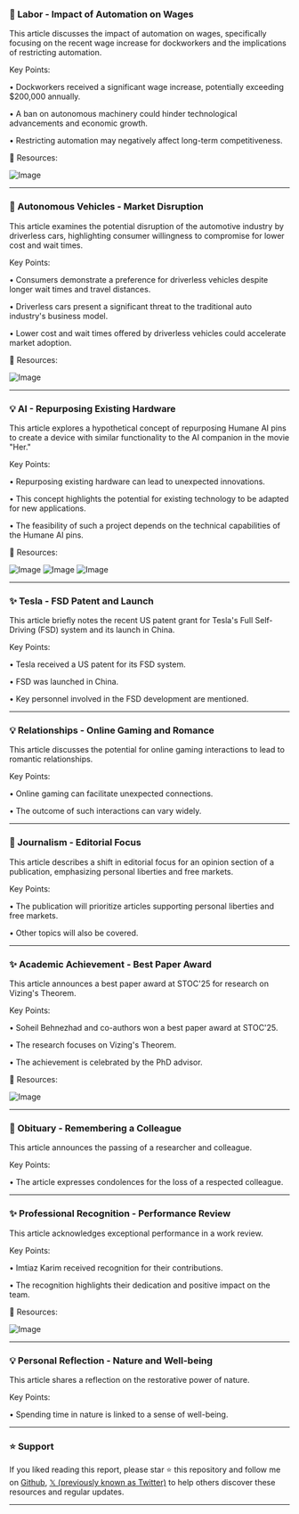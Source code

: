 ### 🤖 Labor - Impact of Automation on Wages

This article discusses the impact of automation on wages, specifically focusing on the recent wage increase for dockworkers and the implications of restricting automation.

Key Points:

• Dockworkers received a significant wage increase, potentially exceeding $200,000 annually.


•  A ban on autonomous machinery could hinder technological advancements and economic growth.


• Restricting automation may negatively affect long-term competitiveness.


🔗 Resources:

![Image](https://pbs.twimg.com/media/GkuKNcPW0AAHPeR?format=jpg&name=small)


---

### 🚀 Autonomous Vehicles - Market Disruption

This article examines the potential disruption of the automotive industry by driverless cars, highlighting consumer willingness to compromise for lower cost and wait times.

Key Points:

• Consumers demonstrate a preference for driverless vehicles despite longer wait times and travel distances.


• Driverless cars present a significant threat to the traditional auto industry's business model.


• Lower cost and wait times offered by driverless vehicles could accelerate market adoption.


🔗 Resources:

![Image](https://pbs.twimg.com/media/GkuosPnaoAUVCq3?format=jpg&name=small)


---

### 💡  AI - Repurposing Existing Hardware

This article explores a hypothetical concept of repurposing Humane AI pins to create a device with similar functionality to the AI companion in the movie "Her."

Key Points:

• Repurposing existing hardware can lead to unexpected innovations.


• This concept highlights the potential for existing technology to be adapted for new applications.


• The feasibility of such a project depends on the technical capabilities of the Humane AI pins.



🔗 Resources:

![Image](https://pbs.twimg.com/media/GkrSJZqXQAEwKvO?format=jpg&name=small)
![Image](https://pbs.twimg.com/media/GkrSJZqXAAAUyAY?format=jpg&name=360x360)
![Image](https://pbs.twimg.com/media/GkrSJZqW0AAxnar?format=jpg&name=360x360)


---

### ✨ Tesla - FSD Patent and Launch

This article briefly notes the recent US patent grant for Tesla's Full Self-Driving (FSD) system and its launch in China.

Key Points:

• Tesla received a US patent for its FSD system.


• FSD was launched in China.


•  Key personnel involved in the FSD development are mentioned.


---

### 💡 Relationships - Online Gaming and Romance

This article discusses the potential for online gaming interactions to lead to romantic relationships.

Key Points:

• Online gaming can facilitate unexpected connections.


• The outcome of such interactions can vary widely.


---

### 🤖 Journalism - Editorial Focus

This article describes a shift in editorial focus for an opinion section of a publication, emphasizing personal liberties and free markets.


Key Points:

• The publication will prioritize articles supporting personal liberties and free markets.


• Other topics will also be covered.


---

### ✨ Academic Achievement - Best Paper Award

This article announces a best paper award at STOC'25 for research on Vizing's Theorem.

Key Points:

• Soheil Behnezhad and co-authors won a best paper award at STOC'25.


• The research focuses on Vizing's Theorem.


• The achievement is celebrated by the PhD advisor.


🔗 Resources:

![Image](https://pbs.twimg.com/media/GjUnT-PWIAA2lPL?format=jpg&name=small)


---

### 🤖 Obituary - Remembering a Colleague

This article announces the passing of a researcher and colleague.

Key Points:

• The article expresses condolences for the loss of a respected colleague.


---

### ✨ Professional Recognition - Performance Review

This article acknowledges exceptional performance in a work review.

Key Points:

• Imtiaz Karim received recognition for their contributions.


• The recognition highlights their dedication and positive impact on the team.


🔗 Resources:

![Image](https://pbs.twimg.com/media/Gku234NWoAAPouS?format=jpg&name=small)


---

### 💡  Personal Reflection - Nature and Well-being

This article shares a reflection on the restorative power of nature.

Key Points:

•  Spending time in nature is linked to a sense of well-being.


---

### ⭐️ Support

If you liked reading this report, please star ⭐️ this repository and follow me on [Github](https://github.com/Drix10), [𝕏 (previously known as Twitter)](https://x.com/DRIX_10_) to help others discover these resources and regular updates.

---